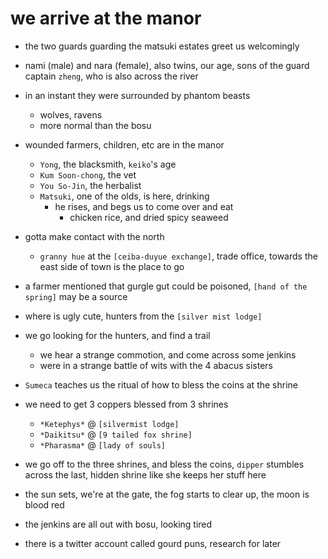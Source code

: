 # we arrive at the manor
- the two guards guarding the matsuki estates greet us welcomingly
- nami (male) and nara (female), also twins, our age, sons of the guard captain `zheng`, who is also across the river

- in an instant they were surrounded by phantom beasts
    - wolves, ravens
    - more normal than the bosu

- wounded farmers, children, etc are in the manor
    - `Yong`, the blacksmith, `keiko`'s age
    - `Kum Soon-chong`, the vet
    - `You So-Jin`, the herbalist
    - `Matsuki`, one of the olds, is here, drinking
        - he rises, and begs us to come over and eat
            - chicken rice, and dried spicy seaweed


- gotta make contact with the north
    - `granny hue` at the `[ceiba-duyue exchange]`, trade office, towards the east side of town is the place to go

- a farmer mentioned that gurgle gut could be poisoned, `[hand of the spring]` may be a source

- where is ugly cute, hunters from the `[silver mist lodge]`

- we go looking for the hunters, and find a trail
    - we hear a strange commotion, and come across some jenkins
    - were in a strange battle of wits with the 4 abacus sisters

- `Sumeca` teaches us the ritual of how to bless the coins at the shrine

- we need to get 3 coppers blessed from 3 shrines
    - `*Ketephys*` @ `[silvermist lodge]`
    - `*Daikitsu*` @ `[9 tailed fox shrine]`
    - `*Pharasma*` @ `[lady of souls]`


- we go off to the three shrines, and bless the coins, `dipper` stumbles across the last, hidden shrine like she keeps her stuff here

- the sun sets, we're at the gate, the fog starts to clear up, the moon is blood red
- the jenkins are all out with bosu, looking tired

- there is a twitter account called gourd puns, research for later
